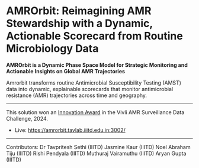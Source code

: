 # AMROrbit: Reimagining AMR Stewardship with a Dynamic, Actionable Scorecard from Routine Microbiology Data

**AMROrbit is a Dynamic Phase Space Model for Strategic Monitoring and Actionable Insights on Global AMR Trajectories**

Amrorbit transforms routine Antimicrobial Susceptibility Testing (AMST) data into dynamic, explainable scorecards that monitor antimicrobial resistance (AMR) trajectories across time and geography. 

---
This solution won an [Innovation Award](https://amr.vivli.org/data-challenge/2024-finalist-and-award-winning-solutions/) in the Vivli AMR Surveillance Data Challenge, 2024.

* Live: https://amrorbit.tavlab.iiitd.edu.in:3002/

---
Contributors:
Dr Tavpritesh Sethi (IIITD)
Jasmine Kaur (IIITD)
Noel Abraham Tiju (IIITD)
Rishi Pendyala (IIITD)
Muthuraj Vairamuthu (IIITD)
Aryan Gupta (IIITD)
